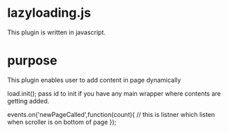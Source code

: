 # lazyloading.js

This plugin is written in javascript.

# purpose
This plugin enables user to add content in page dynamically

load.init();
pass id to init if you have any main wrapper where contents are getting added.

events.on('newPageCalled',function(count){
// this is listner which listen when scroller is on bottom of page
});
